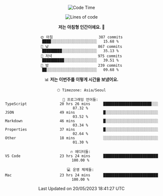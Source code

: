 <div align='center'>
 
<!--START_SECTION:waka-->
![Code Time](http://img.shields.io/badge/Code%20Time-2%2C663%20hrs%2032%20mins-blue)

![Lines of code](https://img.shields.io/badge/%EC%A0%80%EB%8A%94%20%EC%97%AC%ED%83%9C%EA%B9%8C%EC%A7%80%20-1.2%20million%20%EC%A4%84%EC%9D%98%20%EC%BD%94%EB%93%9C%EB%A5%BC%20%EC%9E%91%EC%84%B1%ED%96%88%EC%96%B4%EC%9A%94.-blue)

**저는 아침형 인간이에요. 🐤** 

```text
🌞 아침                     387 commits         ████░░░░░░░░░░░░░░░░░░░░░   15.68 % 
🌆 낮　                     867 commits         █████████░░░░░░░░░░░░░░░░   35.13 % 
🌃 저녁                     975 commits         ██████████░░░░░░░░░░░░░░░   39.51 % 
🌙 밤　                     239 commits         ██░░░░░░░░░░░░░░░░░░░░░░░   09.68 % 
```


📊 **저는 이번주를 이렇게 시간을 보냈어요.** 

```text
🕑︎ Timezone: Asia/Seoul

💬 프로그래밍 언어들: 
TypeScript               20 hrs 26 mins      ██████████████████████░░░   87.32 % 
JSON                     49 mins             █░░░░░░░░░░░░░░░░░░░░░░░░   03.52 % 
Markdown                 46 mins             █░░░░░░░░░░░░░░░░░░░░░░░░   03.34 % 
Properties               37 mins             █░░░░░░░░░░░░░░░░░░░░░░░░   02.64 % 
Other                    18 mins             ░░░░░░░░░░░░░░░░░░░░░░░░░   01.30 % 

🔥 에디터들: 
VS Code                  23 hrs 24 mins      █████████████████████████   100.00 % 

💻 운영 체제들: 
Mac                      23 hrs 24 mins      █████████████████████████   100.00 % 
```


 Last Updated on 20/05/2023 18:41:27 UTC
<!--END_SECTION:waka-->
 </div>
<!---
Emewjin/Emewjin is a ✨ special ✨ repository because its `README.md` (this file) appears on your GitHub profile.
You can click the Preview link to take a look at your changes.
--->
